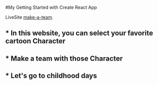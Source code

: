 #My Getting Started with Create React App

LiveSite [make-a-team]( https://make-a-team.netlify.app/).

## * In this website, you can select your favorite cartoon Character
## * Make a team with those Character
## * Let's go to childhood days 

